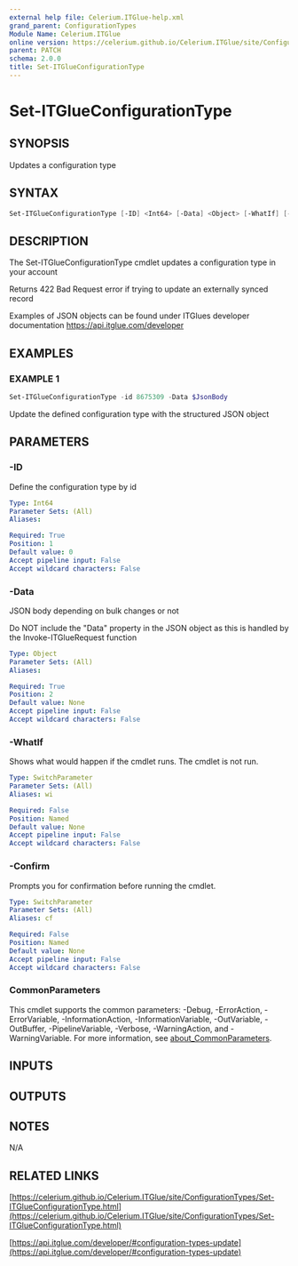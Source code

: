 ```yaml
---
external help file: Celerium.ITGlue-help.xml
grand_parent: ConfigurationTypes
Module Name: Celerium.ITGlue
online version: https://celerium.github.io/Celerium.ITGlue/site/ConfigurationTypes/Set-ITGlueConfigurationType.html
parent: PATCH
schema: 2.0.0
title: Set-ITGlueConfigurationType
---
```


# Set-ITGlueConfigurationType

## SYNOPSIS
Updates a configuration type

## SYNTAX

```powershell
Set-ITGlueConfigurationType [-ID] <Int64> [-Data] <Object> [-WhatIf] [-Confirm] [<CommonParameters>]
```

## DESCRIPTION
The Set-ITGlueConfigurationType cmdlet updates a configuration type
in your account

Returns 422 Bad Request error if trying to update an externally synced record

Examples of JSON objects can be found under ITGlues developer documentation
    https://api.itglue.com/developer

## EXAMPLES

### EXAMPLE 1
```powershell
Set-ITGlueConfigurationType -id 8675309 -Data $JsonBody
```

Update the defined configuration type with the structured
JSON object

## PARAMETERS

### -ID
Define the configuration type by id

```yaml
Type: Int64
Parameter Sets: (All)
Aliases:

Required: True
Position: 1
Default value: 0
Accept pipeline input: False
Accept wildcard characters: False
```

### -Data
JSON body depending on bulk changes or not

Do NOT include the "Data" property in the JSON object as this is handled
by the Invoke-ITGlueRequest function

```yaml
Type: Object
Parameter Sets: (All)
Aliases:

Required: True
Position: 2
Default value: None
Accept pipeline input: False
Accept wildcard characters: False
```

### -WhatIf
Shows what would happen if the cmdlet runs.
The cmdlet is not run.

```yaml
Type: SwitchParameter
Parameter Sets: (All)
Aliases: wi

Required: False
Position: Named
Default value: None
Accept pipeline input: False
Accept wildcard characters: False
```

### -Confirm
Prompts you for confirmation before running the cmdlet.

```yaml
Type: SwitchParameter
Parameter Sets: (All)
Aliases: cf

Required: False
Position: Named
Default value: None
Accept pipeline input: False
Accept wildcard characters: False
```

### CommonParameters
This cmdlet supports the common parameters: -Debug, -ErrorAction, -ErrorVariable, -InformationAction, -InformationVariable, -OutVariable, -OutBuffer, -PipelineVariable, -Verbose, -WarningAction, and -WarningVariable. For more information, see [about_CommonParameters](http://go.microsoft.com/fwlink/?LinkID=113216).

## INPUTS

## OUTPUTS

## NOTES
N/A

## RELATED LINKS

[https://celerium.github.io/Celerium.ITGlue/site/ConfigurationTypes/Set-ITGlueConfigurationType.html](https://celerium.github.io/Celerium.ITGlue/site/ConfigurationTypes/Set-ITGlueConfigurationType.html)

[https://api.itglue.com/developer/#configuration-types-update](https://api.itglue.com/developer/#configuration-types-update)

